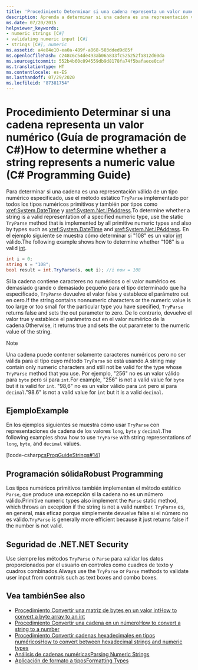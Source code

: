 ```yaml
---
title: 'Procedimiento Determinar si una cadena representa un valor numérico: Guía de programación de C#'
description: Aprenda a determinar si una cadena es una representación válida de un tipo numérico especificado. Vea ejemplos de código y examine recursos adicionales.
ms.date: 07/20/2015
helpviewer_keywords:
- numeric strings [C#]
- validating numeric input [C#]
- strings [C#], numeric
ms.assetid: a4e84e10-ea0a-489f-a868-503dded9d85f
ms.openlocfilehash: c248c6c54de493ab06a833fc525252fa812d60da
ms.sourcegitcommit: 552b4b60c094559db9d8178fa74f5bafaece0caf
ms.translationtype: HT
ms.contentlocale: es-ES
ms.lasthandoff: 07/29/2020
ms.locfileid: "87381754"
---
```

# <a name="how-to-determine-whether-a-string-represents-a-numeric-value-c-programming-guide"></a><span data-ttu-id="c7f30-104">Procedimiento Determinar si una cadena representa un valor numérico (Guía de programación de C#)</span><span class="sxs-lookup"><span data-stu-id="c7f30-104">How to determine whether a string represents a numeric value (C# Programming Guide)</span></span>
<span data-ttu-id="c7f30-105">Para determinar si una cadena es una representación válida de un tipo numérico especificado, use el método estático `TryParse` implementado por todos los tipos numéricos primitivos y también por tipos como <xref:System.DateTime> y <xref:System.Net.IPAddress>.</span><span class="sxs-lookup"><span data-stu-id="c7f30-105">To determine whether a string is a valid representation of a specified numeric type, use the static `TryParse` method that is implemented by all primitive numeric types and also by types such as <xref:System.DateTime> and <xref:System.Net.IPAddress>.</span></span> <span data-ttu-id="c7f30-106">En el ejemplo siguiente se muestra cómo determinar si "108" es un valor [int](../../language-reference/builtin-types/integral-numeric-types.md) válido.</span><span class="sxs-lookup"><span data-stu-id="c7f30-106">The following example shows how to determine whether "108" is a valid [int](../../language-reference/builtin-types/integral-numeric-types.md).</span></span>  
  
```csharp  
int i = 0;
string s = "108";  
bool result = int.TryParse(s, out i); //i now = 108  
```  
  
 <span data-ttu-id="c7f30-107">Si la cadena contiene caracteres no numéricos o el valor numérico es demasiado grande o demasiado pequeño para el tipo determinado que ha especificado, `TryParse` devuelve el valor false y establece el parámetro out en cero.</span><span class="sxs-lookup"><span data-stu-id="c7f30-107">If the string contains nonnumeric characters or the numeric value is too large or too small for the particular type you have specified, `TryParse` returns false and sets the out parameter to zero.</span></span> <span data-ttu-id="c7f30-108">De lo contrario, devuelve el valor true y establece el parámetro out en el valor numérico de la cadena.</span><span class="sxs-lookup"><span data-stu-id="c7f30-108">Otherwise, it returns true and sets the out parameter to the numeric value of the string.</span></span>  
  
> [!NOTE]
> <span data-ttu-id="c7f30-109">Una cadena puede contener solamente caracteres numéricos pero no ser válida para el tipo cuyo método `TryParse` se está usando.</span><span class="sxs-lookup"><span data-stu-id="c7f30-109">A string may contain only numeric characters and still not be valid for the type whose `TryParse` method that you use.</span></span> <span data-ttu-id="c7f30-110">Por ejemplo, "256" no es un valor válido para `byte` pero sí para `int`.</span><span class="sxs-lookup"><span data-stu-id="c7f30-110">For example, "256" is not a valid value for `byte` but it is valid for `int`.</span></span> <span data-ttu-id="c7f30-111">"98,6" no es un valor válido para `int` pero sí para `decimal`.</span><span class="sxs-lookup"><span data-stu-id="c7f30-111">"98.6" is not a valid value for `int` but it is a valid `decimal`.</span></span>  
  
## <a name="example"></a><span data-ttu-id="c7f30-112">Ejemplo</span><span class="sxs-lookup"><span data-stu-id="c7f30-112">Example</span></span>  
 <span data-ttu-id="c7f30-113">En los ejemplos siguientes se muestra cómo usar `TryParse` con representaciones de cadena de los valores `long`, `byte` y `decimal`.</span><span class="sxs-lookup"><span data-stu-id="c7f30-113">The following examples show how to use `TryParse` with string representations of `long`, `byte`, and `decimal` values.</span></span>  
  
 [!code-csharp[csProgGuideStrings#14](~/samples/snippets/csharp/VS_Snippets_VBCSharp/csProgGuideStrings/CS/Strings.cs#14)]  
  
## <a name="robust-programming"></a><span data-ttu-id="c7f30-114">Programación sólida</span><span class="sxs-lookup"><span data-stu-id="c7f30-114">Robust Programming</span></span>  
 <span data-ttu-id="c7f30-115">Los tipos numéricos primitivos también implementan el método estático `Parse`, que produce una excepción si la cadena no es un número válido.</span><span class="sxs-lookup"><span data-stu-id="c7f30-115">Primitive numeric types also implement the `Parse` static method, which throws an exception if the string is not a valid number.</span></span> <span data-ttu-id="c7f30-116">`TryParse` es, en general, más eficaz porque simplemente devuelve false si el número no es válido.</span><span class="sxs-lookup"><span data-stu-id="c7f30-116">`TryParse` is generally more efficient because it just returns false if the number is not valid.</span></span>  
  
## <a name="net-security"></a><span data-ttu-id="c7f30-117">Seguridad de .NET</span><span class="sxs-lookup"><span data-stu-id="c7f30-117">.NET Security</span></span>  
 <span data-ttu-id="c7f30-118">Use siempre los métodos `TryParse` o `Parse` para validar los datos proporcionados por el usuario en controles como cuadros de texto y cuadros combinados.</span><span class="sxs-lookup"><span data-stu-id="c7f30-118">Always use the `TryParse` or `Parse` methods to validate user input from controls such as text boxes and combo boxes.</span></span>  
  
## <a name="see-also"></a><span data-ttu-id="c7f30-119">Vea también</span><span class="sxs-lookup"><span data-stu-id="c7f30-119">See also</span></span>

- [<span data-ttu-id="c7f30-120">Procedimiento Convertir una matriz de bytes en un valor int</span><span class="sxs-lookup"><span data-stu-id="c7f30-120">How to convert a byte array to an int</span></span>](../types/how-to-convert-a-byte-array-to-an-int.md)
- [<span data-ttu-id="c7f30-121">Procedimiento Convertir una cadena en un número</span><span class="sxs-lookup"><span data-stu-id="c7f30-121">How to convert a string to a number</span></span>](../types/how-to-convert-a-string-to-a-number.md)
- [<span data-ttu-id="c7f30-122">Procedimiento Convertir cadenas hexadecimales en tipos numéricos</span><span class="sxs-lookup"><span data-stu-id="c7f30-122">How to convert between hexadecimal strings and numeric types</span></span>](../types/how-to-convert-between-hexadecimal-strings-and-numeric-types.md)
- [<span data-ttu-id="c7f30-123">Análisis de cadenas numéricas</span><span class="sxs-lookup"><span data-stu-id="c7f30-123">Parsing Numeric Strings</span></span>](../../../standard/base-types/parsing-numeric.md)
- [<span data-ttu-id="c7f30-124">Aplicación de formato a tipos</span><span class="sxs-lookup"><span data-stu-id="c7f30-124">Formatting Types</span></span>](../../../standard/base-types/formatting-types.md)
